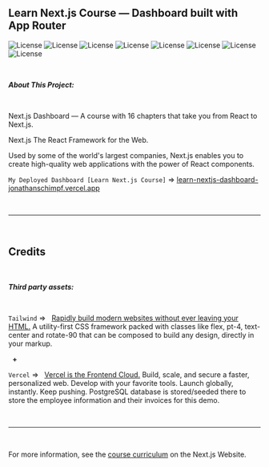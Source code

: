 ## Learn Next.js Course — Dashboard built with App Router

![License](https://img.shields.io/static/v1?label=Language&message=JavaScript&color=yellow)
![License](https://img.shields.io/static/v1?label=Language&message=HTML5&color=orange) ![License](https://img.shields.io/static/v1?label=Language&message=CSS3&color=blue)
 ![License](https://img.shields.io/static/v1?label=Framework&message=Next.js&color=green) 
![License](https://img.shields.io/static/v1?label=Framework&message=Typescript&color=yellow)
![License](https://img.shields.io/static/v1?label=Language&message=Tailwind&color=orange)
 ![License](https://img.shields.io/static/v1?label=Language&message=Vercel&color=blue)
 ![License](https://img.shields.io/static/v1?label=Language&message=PostgreSQL&color=green)


<p>&nbsp;<p>

<strong><em>About This Project:</strong></em>

<p>&nbsp;<p>

Next.js Dashboard — A course with 16 chapters that take you from React to Next.js.

Next.js The React Framework for the Web. 

Used by some of the world's largest companies, Next.js enables you to create high-quality web applications with the power of React components.

`My Deployed Dashboard [Learn Next.js Course]` => [learn-nextjs-dashboard-jonathanschimpf.vercel.app](https://learn-nextjs-dashboard-jonathanschimpf.vercel.app/)

<p>&nbsp;<p>

------
<p>&nbsp;<p>

## Credits

<p>&nbsp;<p>

<strong><em>Third party assets:</strong></em>

<p>&nbsp;</p>

`Tailwind` =>‏‏‎ ‎ ‏‏‎ ‎[Rapidly build modern websites without ever leaving your HTML.](https://tailwindcss.com/) A utility-first CSS framework packed with classes like flex, pt-4, text-center and rotate-90 that can be composed to build any design, directly in your markup.

<p>&nbsp;‏‏‎‏‏‎ ‎<strong>+</strong></p>

`Vercel` =>‏‏‎ ‎ ‏‏‎ ‎[Vercel is the Frontend Cloud.](https://vercel.com/) Build, scale, and secure a faster, personalized web. Develop with your favorite tools. Launch globally, instantly. Keep pushing. PostgreSQL database is stored/seeded there to store the employee information and their invoices for this demo.


<p>&nbsp;<p>

---

<p>&nbsp;<p>

For more information, see the [course curriculum](https://nextjs.org/learn) on the Next.js Website.
